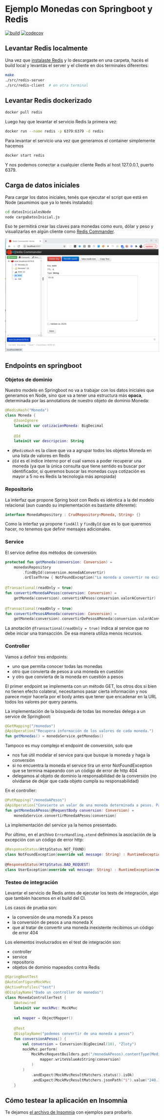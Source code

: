 # Ejemplo Monedas con Springboot y Redis

[![build](https://github.com/uqbar-project/eg-monedas-springboot-redis-kotlin/actions/workflows/build.yml/badge.svg)](https://github.com/uqbar-project/eg-monedas-springboot-redis-kotlin/actions/workflows/build.yml) [![codecov](https://codecov.io/gh/uqbar-project/eg-monedas-springboot-redis-kotlin/branch/master/graph/badge.svg?token=XWIXvKlnYK)](https://codecov.io/gh/uqbar-project/eg-monedas-springboot-redis-kotlin)

## Levantar Redis localmente

Una vez que [instalaste Redis](https://redis.io/download) y lo descargaste en una carpeta, hacés el build local y levantás el server y el cliente en dos terminales diferentes:

```bash
make
./src/redis-server
./src/redis-client  # en otra terminal
```

## Levantar Redis dockerizado

```bash
docker pull redis
```

Luego hay que levantar el servicio Redis la primera vez:

```bash
docker run --name redis -p 6379:6379 -d redis
```

Para levantar el servicio una vez que generamos el container simplemente hacemos

```bash
docker start redis
```

Y nos podemos conectar a cualquier cliente Redis al host 127.0.0.1, puerto 6379.

## Carga de datos iniciales

Para cargar los datos iniciales, tenés que ejecutar el script que está en Node (asumimos que ya lo tenés instalado):

```bash
cd datosInicialesNode
node cargaDatosInicial.js 
```

Eso te permitirá crear las claves para monedas como euro, dólar y peso y visualizarlas en algún cliente como [Redis Commander](https://github.com/joeferner/redis-commander).

![Redis Commander](./images/redisCommander.gif)

## Endpoints en springboot

### Objetos de dominio

Nuestro modelo en Springboot no va a trabajar con los datos iniciales que generamos en Node, sino que va a tener una estructura más **opaca**, determinada por las annotations de nuestro objeto de dominio Moneda:

```kt
@RedisHash("Moneda")
class Moneda {
    @JsonIgnore
    lateinit var cotizacionMoneda: BigDecimal

    @Id
    lateinit var descripcion: String
```

- `@RedisHash` es la clave que va a agrupar todos los objetos Moneda en una lista de valores en Redis
- `@Id` es el índice interno por el cual vamos a poder recuperar una moneda (ya que la única consulta que tiene sentido es buscar por identificador, si queremos buscar las monedas cuya cotización es mayor a 5 no es Redis la tecnología más apropiada)

### Repositorio

La interfaz que propone Spring boot con Redis es idéntica a la del modelo relacional (aun cuando su implementación es bastante diferente):

```kt
interface MonedaRepository : CrudRepository<Moneda, String> {}
```

Como la interfaz ya propone `findAll` y `findById` que es lo que queremos hacer, no tenemos que definir mensajes adicionales.

### Service

El service define dos métodos de conversión:

```kt
protected fun getMoneda(conversion: Conversion) =
    monedasRepository
        .findById(conversion.monedaAConvertir)
        .orElseThrow { NotFoundException("La moneda a convertir no existe") }

@Transactional(readOnly = true)
fun convertirMonedaAPesos(conversion: Conversion) =
    getMoneda(conversion).convertirAPesos(conversion.valorAConvertir)

@Transactional(readOnly = true)
fun convertirPesosAMoneda(conversion: Conversion) =
    getMoneda(conversion).convertirDePesosAMoneda(conversion.valorAConvertir)
```

La anotación `@Transactional(readOnly = true)` indica al service que no debe iniciar una transacción. De esa manera utiliza menos recursos.

### Controller

Vamos a definir tres endpoints:

- uno que permita conocer todas las monedas
- otro que convierta de pesos a una moneda en cuestión
- y otro que convierta de la moneda en cuestión a pesos

El primer endpoint se implementa con un método GET, los otros dos si bien no tienen efecto colateral, necesitamos pasar cierta información y nos parece mejor hacerla por el body antes que tener que encadenar en la URL todos los valores por query params.

La implementación de la búsqueda de todas las monedas delega a un service de Springboot:

```kt
@GetMapping("/monedas")
@ApiOperation("Recupera información de los valores de cada moneda.")
fun getMonedas() = monedaService.getMonedas()
```

Tampoco es muy complejo el endpoint de conversión, solo que

- nos fue útil modelar el service para que busque la moneda y haga la conversión
- si no encuentra la moneda el service tira un error NotFoundException que se termina mapeando con un código de error de http 404
- delegamos al objeto de dominio la responsabilidad de la conversión (no olvidarse de dejar que cada objeto cumpla su responsabilidad)

En el controller:

```kt
@PutMapping("/monedaAPesos")
@ApiOperation("Convierte un valor de una moneda determinada a pesos. Para conocer la lista de monedas disponibles tenés el endpoint /GET. Se distinguen mayúsculas de minúsculas. Ejemplo: si 1 zloty está 24 pesos, al convertir 10 zlotys obtendremos 240 pesos.")
fun getMonedasAPesos(@RequestBody conversion: Conversion) =
    monedaService.convertirMonedaAPesos(conversion)
```

La implementación del service ya la hemos presentado.

Por último, en el archivo `ErrorHandling.xtend` definimos la asociación de la excepción con un código de error http:

```kt
@ResponseStatus(HttpStatus.NOT_FOUND)
class NotFoundException(override val message: String) : RuntimeException(message)

@ResponseStatus(HttpStatus.BAD_REQUEST)
class UserException(override val message: String) : RuntimeException(message)
```

### Testeo de integración

Levantar el servicio de Redis antes de ejecutar los tests de integración, algo que también hacemos en el build del CI. 

Los casos de prueba son:

- la conversión de una moneda X a pesos
- la conversión de pesos a una moneda X
- que al tratar de convertir una moneda inexistente recibimos un código de error 404

Los elementos involucrados en el test de integración son:

- controller
- service
- repositorio
- objetos de dominio mapeados contra Redis

```kt
@SpringBootTest
@AutoConfigureMockMvc
@ActiveProfiles("test")
@DisplayName("Dado un controller de monedas")
class MonedaControllerTest {
    @Autowired
    lateinit var mockMvc: MockMvc

    val mapper = ObjectMapper()

    @Test
    @DisplayName("podemos convertir de una moneda a pesos")
    fun conversionAPesos() {
        val conversion = Conversion(BigDecimal(10), "Zloty")
        mockMvc.perform(
            MockMvcRequestBuilders.put("/monedaAPesos).contentType(MediaType.APPLICATION_JSON).content(
                mapper.writeValueAsString(conversion)
            )
        )
            .andExpect(MockMvcResultMatchers.status().isOk)
            .andExpect(MockMvcResultMatchers.jsonPath("$").value("240.1"))
    }
```

## Cómo testear la aplicación en Insomnia

Te dejamos [el archivo de Insomnia](./Insomnia_Monedas_Redis.json) con ejemplos para probarlo.
